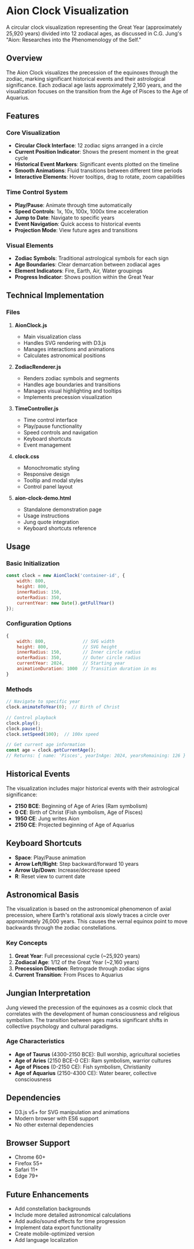 # Aion Clock Visualization

A circular clock visualization representing the Great Year (approximately 25,920 years) divided into 12 zodiacal ages, as discussed in C.G. Jung's "Aion: Researches into the Phenomenology of the Self."

## Overview

The Aion Clock visualizes the precession of the equinoxes through the zodiac, marking significant historical events and their astrological significance. Each zodiacal age lasts approximately 2,160 years, and the visualization focuses on the transition from the Age of Pisces to the Age of Aquarius.

## Features

### Core Visualization
- **Circular Clock Interface**: 12 zodiac signs arranged in a circle
- **Current Position Indicator**: Shows the present moment in the great cycle
- **Historical Event Markers**: Significant events plotted on the timeline
- **Smooth Animations**: Fluid transitions between different time periods
- **Interactive Elements**: Hover tooltips, drag to rotate, zoom capabilities

### Time Control System
- **Play/Pause**: Animate through time automatically
- **Speed Controls**: 1x, 10x, 100x, 1000x time acceleration
- **Jump to Date**: Navigate to specific years
- **Event Navigation**: Quick access to historical events
- **Projection Mode**: View future ages and transitions

### Visual Elements
- **Zodiac Symbols**: Traditional astrological symbols for each sign
- **Age Boundaries**: Clear demarcation between zodiacal ages
- **Element Indicators**: Fire, Earth, Air, Water groupings
- **Progress Indicator**: Shows position within the Great Year

## Technical Implementation

### Files

1. **AionClock.js**
   - Main visualization class
   - Handles SVG rendering with D3.js
   - Manages interactions and animations
   - Calculates astronomical positions

2. **ZodiacRenderer.js**
   - Renders zodiac symbols and segments
   - Handles age boundaries and transitions
   - Manages visual highlighting and tooltips
   - Implements precession visualization

3. **TimeController.js**
   - Time control interface
   - Play/pause functionality
   - Speed controls and navigation
   - Keyboard shortcuts
   - Event management

4. **clock.css**
   - Monochromatic styling
   - Responsive design
   - Tooltip and modal styles
   - Control panel layout

5. **aion-clock-demo.html**
   - Standalone demonstration page
   - Usage instructions
   - Jung quote integration
   - Keyboard shortcuts reference

## Usage

### Basic Initialization

```javascript
const clock = new AionClock('container-id', {
    width: 800,
    height: 800,
    innerRadius: 150,
    outerRadius: 350,
    currentYear: new Date().getFullYear()
});
```

### Configuration Options

```javascript
{
    width: 800,              // SVG width
    height: 800,             // SVG height
    innerRadius: 150,        // Inner circle radius
    outerRadius: 350,        // Outer circle radius
    currentYear: 2024,       // Starting year
    animationDuration: 1000  // Transition duration in ms
}
```

### Methods

```javascript
// Navigate to specific year
clock.animateToYear(0);  // Birth of Christ

// Control playback
clock.play();
clock.pause();
clock.setSpeed(100);  // 100x speed

// Get current age information
const age = clock.getCurrentAge();
// Returns: { name: 'Pisces', yearInAge: 2024, yearsRemaining: 126 }
```

## Historical Events

The visualization includes major historical events with their astrological significance:

- **2150 BCE**: Beginning of Age of Aries (Ram symbolism)
- **0 CE**: Birth of Christ (Fish symbolism, Age of Pisces)
- **1950 CE**: Jung writes Aion
- **2150 CE**: Projected beginning of Age of Aquarius

## Keyboard Shortcuts

- **Space**: Play/Pause animation
- **Arrow Left/Right**: Step backward/forward 10 years
- **Arrow Up/Down**: Increase/decrease speed
- **R**: Reset view to current date

## Astronomical Basis

The visualization is based on the astronomical phenomenon of axial precession, where Earth's rotational axis slowly traces a circle over approximately 26,000 years. This causes the vernal equinox point to move backwards through the zodiac constellations.

### Key Concepts

1. **Great Year**: Full precessional cycle (~25,920 years)
2. **Zodiacal Age**: 1/12 of the Great Year (~2,160 years)
3. **Precession Direction**: Retrograde through zodiac signs
4. **Current Transition**: From Pisces to Aquarius

## Jungian Interpretation

Jung viewed the precession of the equinoxes as a cosmic clock that correlates with the development of human consciousness and religious symbolism. The transition between ages marks significant shifts in collective psychology and cultural paradigms.

### Age Characteristics

- **Age of Taurus** (4300-2150 BCE): Bull worship, agricultural societies
- **Age of Aries** (2150 BCE-0 CE): Ram symbolism, warrior cultures
- **Age of Pisces** (0-2150 CE): Fish symbolism, Christianity
- **Age of Aquarius** (2150-4300 CE): Water bearer, collective consciousness

## Dependencies

- D3.js v5+ for SVG manipulation and animations
- Modern browser with ES6 support
- No other external dependencies

## Browser Support

- Chrome 60+
- Firefox 55+
- Safari 11+
- Edge 79+

## Future Enhancements

- Add constellation backgrounds
- Include more detailed astronomical calculations
- Add audio/sound effects for time progression
- Implement data export functionality
- Create mobile-optimized version
- Add language localization